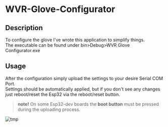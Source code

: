 # WVR-Glove-Configurator

## Description
To configure the glove I've wrote this application to simplify things.<br/>
The executable can be found under bin>Debug>WVR Glove Configurator.exe<br/>

## Usage
After the configuration simply upload the settings to your desire Serial COM Port.<br/>
Settings should be automatically applied, but if you don't see any changes just reboot/reset the Esp32 via the reboot/reset button.

> **note!** On some Esp32-dev boards the **boot button** must be pressed during the uploading process.

![tmp](https://user-images.githubusercontent.com/112129893/230723662-089daa70-b008-4356-87a5-375425bd9600.PNG)
